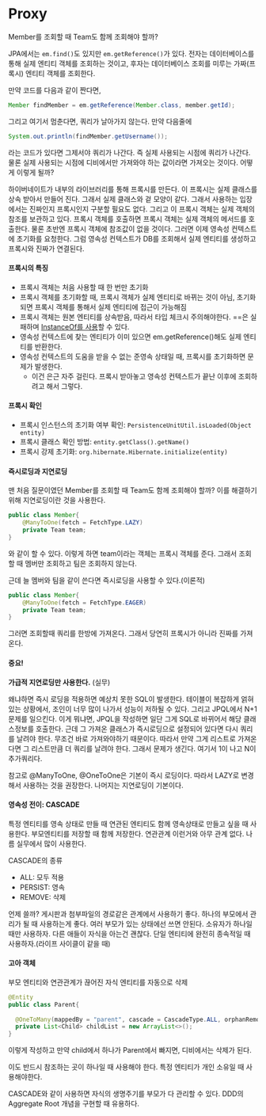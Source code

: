 # Proxy



Member를 조회할 때 Team도 함께 조회해야 할까?

JPA에서는 `em.find()`도 있지만 `em.getReference()`가 있다. 전자는 데이터베이스를 통해 실제 엔티티 객체를 조회하는 것이고, 후자는 데이터베이스 조회를 미루는 가짜(프록시) 엔티티 객체를 조회한다.

만약 코드를 다음과 같이 짠다면,

```java 
Member findMember = em.getReference(Member.class, member.getId);
```

그리고 여기서 멈춘다면, 쿼리가 날아가지 않는다. 만약 다음줄에

```java
System.out.println(findMember.getUsername());
```

라는 코드가 있다면 그제서야 쿼리가 나간다. 즉 실제 사용되는 시점에 쿼리가 나간다. 물론 실제 사용되는 시점에 디비에서만 가져와야 하는 값이라면 가져오는 것이다. 어떻게 이렇게 될까?

하이버네이트가 내부의 라이브러리를 통해 프록시를 만든다. 이 프록시는 실제 클래스를 상속 받아서 만들어 진다. 그래서 실제 클래스와 겉 모양이 같다. 그래서 사용하는 입장에서는 진짜인지 프록시인지 구분할 필요도 없다. 그리고 이 프록시 객체는 실제 객체의 참조를 보관하고 있다. 프록시 객체를 호출하면 프록시 객체는 실제 객체의 메서드를 호출한다. 물론 초반엔 프록시 객체에 참조값이 없을 것이다. 그러면 이제 영속성 컨텍스트에 초기화를 요청한다. 그럼 영속성 컨텍스트가 DB를 조회해서 실제 엔티티를 생성하고 프록시와 진짜가 연결된다.



#### 프록시의 특징

- 프록시 객체는 처음 사용할 때 한 번만 초기화
- 프록시 객체를 초기화할 때, 프록시 객체가 실제 엔티티로 바뀌는 것이 아님, 초기화되면 프록시 객체를 통해서 실제 엔티티에 접근이 가능해짐
- 프록시 객체는 원본 엔티티를 상속받음, 따라서 타입 체크시 주의해야한다. ==은 실패하며 <u>InstanceOf를 사용</u>할 수 있다.
- 영속성 컨텍스트에 찾는 엔티티가 이미 있으면 em.getReference()해도 실제 엔티티를 반환한다.
- 영속성 컨텍스트의 도움을 받을 수 없는 준영속 상태일 때, 프록시를 초기화하면 문제가 발생한다.
  - 이건 은근 자주 걸린다. 프록시 받아놓고 영속성 컨텍스트가 끝난 이후에 조회하려고 해서 그렇다.



#### 프록시 확인

- 프록시 인스턴스의 초기화 여부 확인: `PersistenceUnitUtil.isLoaded(Object entity)`
- 프록시 클래스 확인 방법: `entity.getClass().getName()`
- 프록시 강제 초기화: `org.hibernate.Hibernate.initialize(entity)`



#### 즉시로딩과 지연로딩

맨 처음 질문이였던 Member를 조회할 때 Team도 함께 조회해야 할까? 이를 해결하기 위해 지연로딩이란 것을 사용한다.

```java
public class Member{
	@ManyToOne(fetch = FetchType.LAZY)
	private Team team;
}
```

와 같이 할 수 있다. 이렇게 하면 team이라는 객체는 프록시 객체를 준다. 그래서 조회할 때 멤버만 조회하고 팀은 조회하지 않는다.



근데 늘 멤버와 팀을 같이 쓴다면 즉시로딩을 사용할 수 있다.(이론적)

```java
public class Member{
	@ManyToOne(fetch = FetchType.EAGER)
	private Team team;
}
```

그러면 조회할때 쿼리를 한방에 가져온다. 그래서 당연히 프록시가 아니라 진짜를 가져온다.



#### 중요!

**가급적 지연로딩만 사용한다.** (실무)

왜냐하면 즉시 로딩을 적용하면 예상치 못한 SQL이 발생한다. 테이블이 복잡하게 얽혀있는 상황에서, 조인이 너무 많이 나가서 성능이 저하될 수 있다. 그리고 JPQL에서 N+1 문제를 일으킨다. 이게 뭐냐면, JPQL을 작성하면 일단 그게 SQL로 바뀌어서 해당 클래스정보를 호출한다. 근데 그 가져온 클래스가 즉시로딩으로 설정되어 있다면 다시 쿼리를 날려야 한다. 무조건 바로 가져와야하기 때문이다. 따라서 만약 그게 리스트로 가져온다면 그 리스트만큼 더 쿼리를 날려야 한다. 그래서 문제가 생긴다. 여기서 1이 나고 N이 추가쿼리다.

참고로 @ManyToOne, @OneToOne은 기본이 즉시 로딩이다. 따라서 LAZY로 변경해서 사용하는 것을 권장한다. 나머지는 지연로딩이 기본이다.



#### 영속성 전이: CASCADE

특정 엔티티를 영속 상태로 만들 때 연관된 엔티티도 함께 영속상태로 만들고 싶을 때 사용한다. 부모엔티티를 저장할 때 함께 저장한다. 연관관계 이런거와 아무 관계 없다. 나름 실무에서 많이 사용한다.

CASCADE의 종류

- ALL: 모두 적용
- PERSIST: 영속
- REMOVE: 삭제

언제 쓸까? 게시판과 첨부파일의 경로같은 관계에서 사용하기 좋다. 하나의 부모에서 관리가 될 때 사용하는게 좋다. 여러 부모가 있는 상태에선 쓰면 안된다. 소유자가 하나일 때만 사용하자. 다른 애들이 자식을 아는건 괜찮다. 단일 엔티티에 완전히 종속적일 때 사용하자.(라이프 사이클이 같을 때)



#### 고아 객체

부모 엔티티와 연관관계가 끊어진 자식 엔티티를 자동으로 삭제

```java
@Entity
public class Parent{
  
  @OneToMany(mappedBy = "parent", cascade = CascadeType.ALL, orphanRemoval = true)
  private List<Child> childList = new ArrayList<>();
}
```

이렇게 작성하고 만약 child에서 하나가 Parent에서 빠지면, 디비에서는 삭제가 된다.

이도 반드시 참조하는 곳이 하나일 때 사용해야 한다. 특정 엔티티가 개인 소유일 때 사용해야한다.

CASCADE와 같이 사용하면 자식의 생명주기를 부모가 다 관리할 수 있다. DDD의 Aggregate Root 개념을 구현할 때 유용하다.